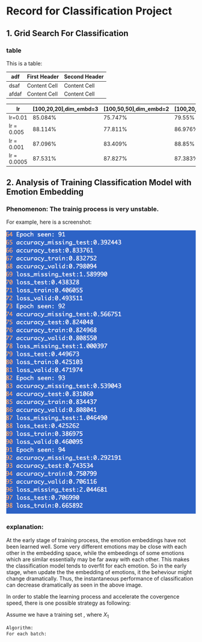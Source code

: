 # Record for Classification Project

## 1. Grid Search For Classification
### table

This is a table:

   adf|First Header  | Second Header
---|------------- | -------------
   dsaf|Content Cell  | Content Cell
   afdaf|Content Cell  | Content Cell

lr|[100,20,20],dim_embd=3|[100,50,50],dim_embd=2|[100,20,20],dim_embd=3|[100,50,50],dim_embd=3
-------------|-----------------|----------------------| ---------------------|----------------------
lr=0.01| 85.084%| 75.747%| 79.55%| 76.835%
lr = 0.005 |88.114%| 77.811%|86.976%| 76.839% 
lr = 0.001 |87.096%|83.409%|88.85%|88.484%
lr = 0.0005 |87.531%|87.827%|87.383%|87.568%

## 2. Analysis of Training Classification Model with Emotion Embedding

### Phenomenon: The trainig process is very unstable.
For example, here is a screenshot:

![General preferences pane](./figs/screen1.png)

### explanation:
At the early stage of training process, the emotion embeddings have not been learned well. Some very different emotions may be close with each other in the embedding space, while the embeedings of some emotions which are similar essentially may be far away with each other. This makes the classification model tends to overfit for each emotion. So in the early stage, when update the the embedding of emotions, it the beheviour might change dramatically. Thus, the instantaneous performance of classification can decrease dramatically as seen in the above image. 

In order to stable the learning process and accelerate the covergence speed, there is one possible strategy as following:

Assume we have a training set <math>X={X_1,X_2}</math>, where $X_1$

```
Algorithm:
For each batch:
	

```









